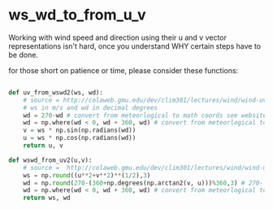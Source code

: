 # ws_wd_to_from_u_v

Working with wind speed and direction using their u and v vector representations isn't hard, once you understand WHY certain steps have to be done.

for those short on patience or time, please consider these functions:

```python

def uv_from_wswd2(ws, wd):
    # source = http://colaweb.gmu.edu/dev/clim301/lectures/wind/wind-uv
    # ws in m/s and wd in decimal degrees
    wd = 270-wd # convert from meteorlogical to math coords see website
    wd = np.where(wd < 0, wd + 360, wd) # convert from meteorlogical to math coords see website part 2
    v = ws * np.sin(np.radians(wd))
    u = ws * np.cos(np.radians(wd))
    return u, v

def wswd_from_uv2(u,v):
    # source =  http://colaweb.gmu.edu/dev/clim301/lectures/wind/wind-uv
    ws = np.round((u**2+v**2)**(1/2),3)
    wd = np.round(270-(360+np.degrees(np.arctan2(v, u)))%360,3) # 270- undoes conversion to math coords
    wd = np.where(wd < 0, wd + 360, wd) # convert from meteorlogical to math coords see website part 2
    return ws, wd

```

